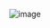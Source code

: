 ![image](https://user-images.githubusercontent.com/85773707/174450677-bab06edb-5c63-4aed-8b5f-a3509b80aa9f.png)
